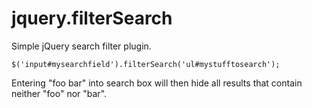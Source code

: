 # jquery.filterSearch
Simple jQuery search filter plugin.

    $('input#mysearchfield').filterSearch('ul#mystufftosearch');

Entering "foo bar" into search box will then hide all results that contain neither "foo" nor "bar".
